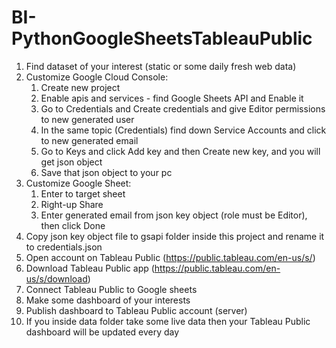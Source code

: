# BI-PythonGoogleSheetsTableauPublic

1. Find dataset of your interest (static or some daily fresh web data)
2. Customize Google Cloud Console:
   1. Create new project
   2. Enable apis and services - find Google Sheets API and Enable it
   3. Go to Credentials and Create credentials and give Editor permissions to new generated user
   4. In the same topic (Credentials) find down Service Accounts and click to new generated email
   5. Go to Keys and click Add key and then Create new key, and you will get json object
   6. Save that json object to your pc 
3. Customize Google Sheet:
   1. Enter to target sheet
   2. Right-up Share
   3. Enter generated email from json key object (role must be Editor), then click Done
4. Copy json key object file to gsapi folder inside this project and rename it to credentials.json
5. Open account on Tableau Public (https://public.tableau.com/en-us/s/)
6. Download Tableau Public app (https://public.tableau.com/en-us/s/download)
7. Connect Tableau Public to Google sheets
8. Make some dashboard of your interests
9. Publish dashboard to Tableau Public account (server)
10. If you inside data folder take some live data then your Tableau Public dashboard will be updated every day



